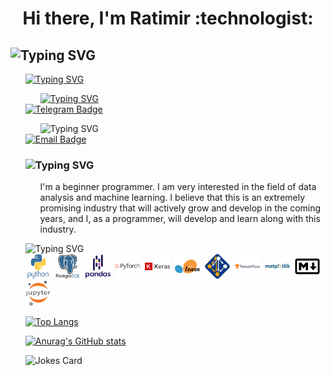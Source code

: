 <h1
  align="center">Hi there, I'm Ratimir :technologist:
</h1> 
  
<h2
  href="https://git.io/typing-svg"><img src="https://readme-typing-svg.herokuapp.com?font=Fira+Code&pause=1000&color=F79541&center=true&vCenter=true&repeat=true&width=1000&height=40&lines=Computer+science+developer" alt="Typing SVG" />
</h2>

<!--контакты-->


  <ul>
<a href="https://git.io/typing-svg"><img src="https://readme-typing-svg.herokuapp.com?font=Fira+Code&weight=100&pause=1000&color=000000&vCenter=true&multiline=true&repeat=true&width=500&height=30&lines=🍻+my+contacts%3A&" alt="Typing SVG"  /> 
  
<ol
  href="https://git.io/typing-svg"><img src="https://readme-typing-svg.herokuapp.com?font=Fira+Code&weight=100&pause=1000&color=1E90FF&vCenter=false&multiline=true&repeat=true&width=500&height=30&lines=telegram%3A" alt="Typing SVG"/></ol>
<div id="badges">
  <a href="https://t.me/Ratikept">
    <img src="https://img.shields.io/badge/Telegram-1E90FF?style=for-the-badge&logo=telegram&logoColor=white" alt="Telegram Badge"/>
  </a>
  
    
<ol
  href="https://git.io/typing-svg"><img src="https://readme-typing-svg.herokuapp.com?font=Fira+Code&weight=100&pause=1000&color=F79541&vCenter=false&multiline=true&repeat=true&width=500&height=30&lines=email%3A" alt="Typing SVG"/></ol>
	
   <a href="https://ratik06@yandex.ru">
    <img src="https://img.shields.io/badge/Email-red?style=for-the-badge&logo=gmail&logoColor=white" alt="Email Badge"/>
  </a>
  </div>
<!--заголовок "обо мне"-->

<h3
  href="https://git.io/typing-svg"><img src="https://readme-typing-svg.herokuapp.com?font=Fira+Code&weight=100&pause=1000&color=000000&vCenter=true&repeat=true&width=500&height=30&lines=📄+about+me%3A" alt="Typing SVG"/>
</h3>
<!--обо мне--> 
<ol>I'm a beginner programmer. I am very interested in the field of data analysis and machine learning. I believe that this is an extremely promising industry that will actively grow and develop in the coming years, and I, as a programmer, will develop and learn along with this industry.</ul>

<!--библиотееки-->
<ul
<a href="https://git.io/typing-svg"><img src="https://readme-typing-svg.herokuapp.com?font=Fira+Code&weight=100&pause=1000&color=000000&vCenter=true&multiline=true&repeat=true&width=500&height=30&lines=🗃️+Languages+and+Tools%3A" alt="Typing SVG" /> 




<div>
  <img src="https://github.com/devicons/devicon/blob/master/icons/python/python-original-wordmark.svg" title="python" alt="python" width="40" height="40"/>&nbsp;
  <img src="https://github.com/devicons/devicon/blob/master/icons/postgresql/postgresql-original-wordmark.svg" title="postgresql" alt="postgresql" width="40" height="40"/>&nbsp;
  <img src="https://github.com/devicons/devicon/blob/master/icons/pandas/pandas-original-wordmark.svg" title="pandas" alt="pandas" width="40" height="40"/>&nbsp;
  <img src="https://github.com/devicons/devicon/blob/master/icons/pytorch/pytorch-original-wordmark.svg" title="pytorch" alt="pytorch" width="40" height="40"/>&nbsp;
  <img src="https://github.com/devicons/devicon/blob/master/icons/keras/keras-original-wordmark.svg" title="keras" alt="keras" width="40" height="40"/>&nbsp;
  <img src="https://github.com/devicons/devicon/blob/master/icons/scikitlearn/scikitlearn-original.svg" title="scikitlearn" alt="scikitlearn" width="40" height="40"/>&nbsp;
  <img src="https://github.com/devicons/devicon/blob/master/icons/spack/spack-original.svg" title="spack" alt="spack" width="40" height="40"/>&nbsp; 
  <img src="https://github.com/devicons/devicon/blob/master/icons/tensorflow/tensorflow-original-wordmark.svg" title="tensorflow" alt="tensorflow" width="40" height="40"/>&nbsp;         <img src="https://github.com/devicons/devicon/blob/master/icons/matplotlib/matplotlib-original-wordmark.svg" title="matplotlib" alt="matplotlib" width="40" height="40"/>&nbsp;
  <img src="https://github.com/devicons/devicon/blob/master/icons/markdown/markdown-original.svg" title="markdown" alt="markdown" width="40" height="40"/>&nbsp; 
  <img src="https://github.com/devicons/devicon/blob/master/icons/jupyter/jupyter-original-wordmark.svg" title="jupyter" alt="jupyter" width="40" height="40"/>&nbsp;
</div>
<!--разное-->

[![Top Langs](https://github-readme-stats.vercel.app/api/top-langs/?username=uwuwka&layout=compact)](https://github.com/anuraghazra/github-readme-stats)

[![Anurag's GitHub stats](https://github-readme-stats.vercel.app/api?username=uwuwka)](https://github.com/anuraghazra/github-readme-stats)

![Jokes Card](https://readme-jokes.vercel.app/api)
